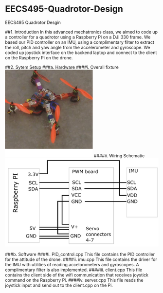# EECS495-Quadrotor-Design
EECS495 Quadrotor Desgin

##1. Introduction
In this advanced mechatronics class, we aimed to code up a controller for a quadrotor using a Raspberry Pi on a DJI 330 frame. We based our PID controller on an IMU, using a complimentary filter to extract the roll, pitch and yaw angle from the accelerometer and gyroscope. We coded up joystick interface on the backend laptop and connect to the client on the Raspberry Pi on the drone. 


##2. Sytem Setup
###a. Hardware
####i. Overall fixture 
![Alt text](QC.png?raw=true "Optional Title")
####ii. Wiring Schematic
![Alt text](imu.png?raw=true "Optional Title")


  
  
###b. Software
####i.   PID_control.cpp
This file contains the PID controller for the attitude of the drone.
####ii.  imu.cpp
This file contains the driver for the IMU with utilities of reading accelorometers and gyroscopes. A complimentary filter is also implemented. 
####iii. client.cpp
This file contains the client side of the wifi communication that receives joystick command on the Raspberry Pi. 
####iv. server.cpp
This file reads the joystick input and send out to the client.cpp on the Pi. 
